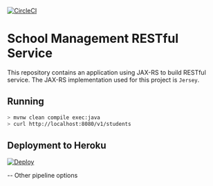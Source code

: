 [![CircleCI](https://circleci.com/bb/projectspartan/rest-service/tree/dev.svg?style=svg)](https://circleci.com/bb/projectspartan/rest-service/tree/dev)
# School Management RESTful Service
This repository contains an application using JAX-RS to build RESTful service. The JAX-RS implementation used for this project is `Jersey`.

## Running
```bash
> mvnw clean compile exec:java
> curl http://localhost:8080/v1/students
```

## Deployment to Heroku
[![Deploy](https://www.herokucdn.com/deploy/button.svg)](https://heroku.com/deploy?template=https://github.com/juliuskrah/school-management-api)

-- Other pipeline options